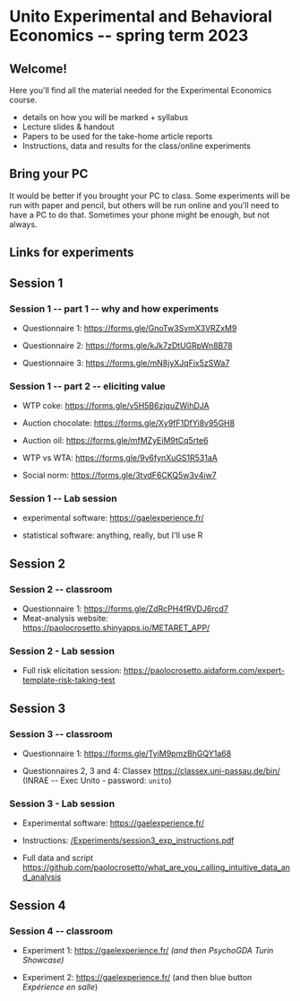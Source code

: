 # Unito Experimental and Behavioral Economics -- spring term 2023

## Welcome!

Here you'll find all the material needed for the Experimental Economics course.

-   details on how you will be marked + syllabus
-   Lecture slides & handout
-   Papers to be used for the take-home article reports
-   Instructions, data and results for the class/online experiments

## Bring your PC

It would be better if you brought your PC to class. Some experiments will be run with paper and pencil, but others will be run online and you'll need to have a PC to do that. Sometimes your phone might be enough, but not always.

## Links for experiments

## Session 1

### Session 1 -- part 1 -- why and how experiments

-   Questionnaire 1: <https://forms.gle/GnoTw3SvmX3VRZxM9>

-   Questionnaire 2: <https://forms.gle/kJk7zDtUGRpWn8B78>

-   Questionnaire 3: <https://forms.gle/mN8jyXJqFix5zSWa7>

### Session 1 -- part 2 -- eliciting value

-   WTP coke: <https://forms.gle/v5H5B6zjquZWihDJA>

-   Auction chocolate: <https://forms.gle/Xy9fF1DfYi8v95GH8>

-   Auction oil: <https://forms.gle/mfMZyEiM9tCq5rte6>

-   WTP vs WTA: <https://forms.gle/9v6fynXuGS1R531aA>

-   Social norm: <https://forms.gle/3tvdF6CKQ5w3v4iw7>

### Session 1 -- Lab session

-   experimental software: <https://gaelexperience.fr/>

-   statistical software: anything, really, but I'll use R

## Session 2

### Session 2 -- classroom

-   Questionnaire 1: <https://forms.gle/ZdRcPH4fRVDJ6rcd7>
-   Meat-analysis website: <https://paolocrosetto.shinyapps.io/METARET_APP/>

### Session 2 - Lab session

-   Full risk elicitation session: <https://paolocrosetto.aidaform.com/expert-template-risk-taking-test>

## Session 3

### Session 3 -- classroom

-   Questionnaire 1: <https://forms.gle/TyiM9pmzBhGQY1a68>

-   Questionnaires 2, 3 and 4: Classex <https://classex.uni-passau.de/bin/> (INRAE -- Exec Unito - password: `unito`)

### Session 3 - Lab session

-   Experimental software: <https://gaelexperience.fr/>

-   Instructions: [/Experiments/session3_exp_instructions.pdf](/Experiments/session3_exp_instructions.pdf)

-   Full data and script <https://github.com/paolocrosetto/what_are_you_calling_intuitive_data_and_analysis>

## Session 4

### Session 4 -- classroom

-   Experiment 1: <https://gaelexperience.fr/> *(and then PsychoGDA Turin Showcase)*

-   Experiment 2: <https://gaelexperience.fr/> (and then blue button *Expérience en salle*)
